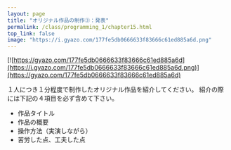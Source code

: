 ```yaml
---
layout: page
title: "オリジナル作品の制作③：発表"
permalink: /class/programming_1/chapter15.html
top_link: false
image: "https://i.gyazo.com/177fe5db0666633f83666c61ed885a6d.png"
---
```


[![https://gyazo.com/177fe5db0666633f83666c61ed885a6d](https://i.gyazo.com/177fe5db0666633f83666c61ed885a6d.png)](https://gyazo.com/177fe5db0666633f83666c61ed885a6d)

１人につき１分程度で制作したオリジナル作品を紹介してください。 
紹介の際には下記の４項目を必ず含めて下さい。

- 作品タイトル
- 作品の概要
- 操作方法（実演しながら）
- 苦労した点、工夫した点